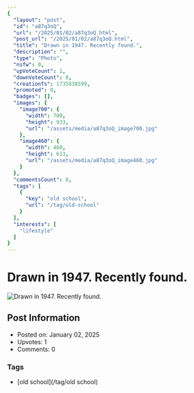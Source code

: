 ```yaml
---
{
  "layout": "post",
  "id": "a87q3oQ",
  "url": "/2025/01/02/a87q3oQ.html",
  "post_url": "/2025/01/02/a87q3oQ.html",
  "title": "Drawn in 1947. Recently found.",
  "description": "",
  "type": "Photo",
  "nsfw": 0,
  "upVoteCount": 1,
  "downVoteCount": 0,
  "creationTs": 1735838599,
  "promoted": 0,
  "badges": [],
  "images": {
    "image700": {
      "width": 700,
      "height": 933,
      "url": "/assets/media/a87q3oQ_image700.jpg"
    },
    "image460": {
      "width": 460,
      "height": 613,
      "url": "/assets/media/a87q3oQ_image460.jpg"
    }
  },
  "commentsCount": 0,
  "tags": [
    {
      "key": "old school",
      "url": "/tag/old-school"
    }
  ],
  "interests": [
    "lifestyle"
  ]
}
---
```


# Drawn in 1947. Recently found.

![Drawn in 1947. Recently found.](/assets/media/a87q3oQ_image700.jpg)

## Post Information

- Posted on: January 02, 2025
- Upvotes: 1
- Comments: 0

### Tags

- [old school](/tag/old school)
